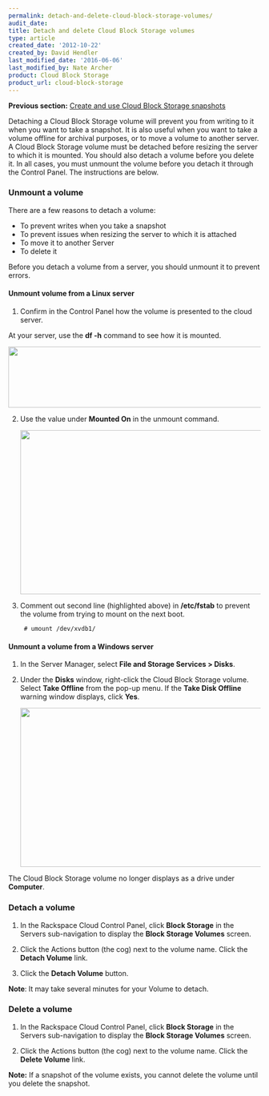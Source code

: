 ```yaml
---
permalink: detach-and-delete-cloud-block-storage-volumes/
audit_date:
title: Detach and delete Cloud Block Storage volumes
type: article
created_date: '2012-10-22'
created_by: David Hendler
last_modified_date: '2016-06-06'
last_modified_by: Nate Archer
product: Cloud Block Storage
product_url: cloud-block-storage
---
```


**Previous section:** [Create and use Cloud Block Storage snapshots](/how-to/create-and-use-cloud-block-storage-snapshots)

Detaching a Cloud Block Storage volume will prevent you from writing to
it when you want to take a snapshot. It is also useful when you want to
take a volume offline for archival purposes, or to move a volume to
another server. A Cloud Block Storage volume must be detached before
resizing the server to which it is mounted. You should also detach a
volume before you delete it. In all cases, you must unmount the volume
before you detach it through the Control Panel. The instructions are
below.

### Unmount a volume

There are a few reasons to detach a volume:

-   To prevent writes when you take a snapshot
-   To prevent issues when resizing the server to which it is attached
-   To move it to another Server
-   To delete it

Before you detach a volume from a server, you should unmount it to
prevent errors.

#### Unmount volume from a Linux server

1. Confirm in the Control Panel how the volume is presented to the cloud server.

  At your server, use the **df -h** command to see how it is mounted.

   <img src="{% asset_path cloud-block-storage/detach-and-delete-cloud-block-storage-volumes/mount_point.png %}" width="571" height="122" />

2. Use the value under **Mounted On** in the unmount command.

   <img src="{% asset_path cloud-block-storage/detach-and-delete-cloud-block-storage-volumes/fstab2_0.png %}" width="883" height="328" />

3. Comment out second line (highlighted above) in **/etc/fstab** to prevent the volume from trying to mount on the next boot.

        # umount /dev/xvdb1/

#### Unmount a volume from a Windows server

1.  In the Server Manager, select **File and Storage Services > Disks**.
2.  Under the **Disks** window, right-click the Cloud Block
    Storage volume. Select **Take Offline** from the pop-up menu. If the
    **Take Disk Offline** warning window displays, click **Yes**.

    <img src="{% asset_path cloud-block-storage/detach-and-delete-cloud-block-storage-volumes/win_bringoffline_0.jpeg %}" width="644" height="318" />

The Cloud Block Storage volume no longer displays as a drive under
**Computer**.

### Detach a volume

1. In the Rackspace Cloud Control Panel, click **Block Storage** in the Servers sub-navigation to display the **Block Storage Volumes** screen.

2. Click the Actions button (the cog) next to the volume name. Click the **Detach Volume** link.

3. Click the **Detach Volume** button.

**Note**: It may take several minutes for your Volume to detach.

### Delete a volume

1. In the Rackspace Cloud Control Panel, click **Block Storage** in the Servers sub-navigation to display the **Block Storage Volumes** screen.

2. Click the Actions button (the cog) next to the volume name. Click the **Delete Volume** link.

**Note:** If a snapshot of the volume exists, you cannot delete the
volume until you delete the snapshot.
